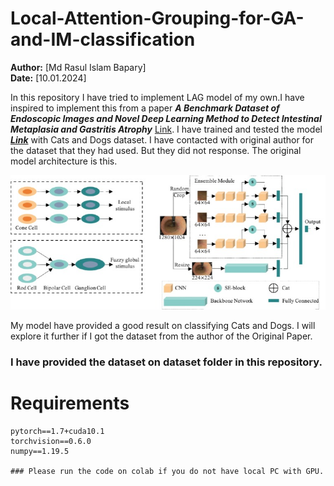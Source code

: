 # Local-Attention-Grouping-for-GA-and-IM-classification
**Author:** [Md Rasul Islam Bapary]  
**Date:** [10.01.2024]

In this repository I have tried to implement LAG model of my own.I have inspired to implement this from a paper ***A Benchmark Dataset of Endoscopic Images and Novel Deep Learning Method to Detect Intestinal Metaplasia and Gastritis Atrophy*** [Link](https://pubmed.ncbi.nlm.nih.gov/36306301/). I have trained and tested the model ***[Link](https://github.com/rasul-ai/Local-Attention-Grouping-for-GA-and-IM-classification/blob/main/LAG_model.ipynb)*** with Cats and Dogs dataset. I have contacted with original author for the dataset that they had used. But they did not response. The original model architecture is this.

![Model_Architecture](https://github.com/rasul-ai/Local-Attention-Grouping-for-GA-and-IM-classification/blob/main/Images/GA_IM.jpg)


My model have provided a good result on classifying Cats and Dogs. I will explore it further if I got the dataset from the author of the Original Paper.
### I have provided the dataset on dataset folder in this repository.

# Requirements
```
pytorch==1.7+cuda10.1
torchvision==0.6.0
numpy==1.19.5

### Please run the code on colab if you do not have local PC with GPU.
```
